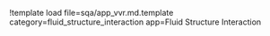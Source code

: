 !template load file=sqa/app_vvr.md.template category=fluid_structure_interaction app=Fluid Structure Interaction
